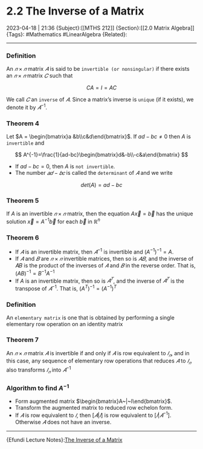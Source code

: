 # 2.2 The Inverse of a Matrix
2023-04-18 | 21:36
{Subject}:[[MTHS 212]]
{Section}:[[2.0 Matrix Algebra]]
{Tags}: #Mathematics #LinearAlgebra 
{Related}:

--- 
### Definition

An $𝑛 × 𝑛$ matrix $𝐴$ is said to be `invertible (or nonsingular)` if there exists an $𝑛 × 𝑛$ matrix $𝐶$ such that

$$ CA=I=AC $$

We call $𝐶$ an `inverse` of $𝐴$. Since a matrix’s inverse is `unique` (if it exists), we denote it by $𝐴^{−1}$.

### Theorem 4

Let $A = \begin{bmatrix}a &b\\c&d\end{bmatrix}$. If $ad-bc \neq 0$ then $A$ is `invertible` and

$$ A^{-1}=\frac{1}{ad-bc}\begin{bmatrix}d&-b\\-c&a\end{bmatrix} $$

-   If $ad-bc=0$, then $A$ is `not invertible`.
-   The number $𝑎𝑑 − 𝑏𝑐$ is called the `determinant` of $𝐴$ and we write

$$ det(A)=ad-bc $$

### Theorem 5

If $A$ is an invertible $𝑛 × 𝑛$ matrix, then the equation $A\vec x = \vec b$ has the unique solution $\vec x = A^{-1}\vec b$ for each $\vec b$ in $ℝ^n$

### Theorem 6

-   If $𝐴$ is an invertible matrix, then $𝐴^{−1}$ is invertible and $(A^{-1})^{-1}=A$.
-   If $𝐴$ and $𝐵$ are $𝑛 × 𝑛$ invertible matrices, then so is $𝐴𝐵$, and the inverse of 𝐴𝐵 is the product of the inverses of $𝐴$ and $𝐵$ in the reverse order. That is, $(AB)^{-1}=B^{-1}A^{-1}$
-   If $A$ is an invertible matrix, then so is $𝐴^𝑇$, and the inverse of $𝐴^𝑇$ is the transpose of $𝐴^{−1}$. That is, $(A^T)^{-1}=(A^{-1})^{T}$

### Definition

An `elementary matrix` is one that is obtained by performing a single elementary row operation on an identity matrix

### Theorem 7

An $𝑛 \times 𝑛$ matrix $𝐴$ is invertible if and only if $𝐴$ is row equivalent to $𝐼_𝑛$, and in this case, any sequence of elementary row operations that reduces $𝐴$ to $𝐼_𝑛$ also transforms $𝐼_𝑛$ into $𝐴^{−1}$

### Algorithm to find $A^{-1}$

-   Form augmented matrix $\begin{bmatrix}A~|~I\end{bmatrix}$.
-   Transform the augmented matrix to reduced row echelon form.
-   If $𝐴$ is row equivalent to $𝐼$, then $[𝐴 | 𝐼]$ is row equivalent to $[𝐼 | 𝐴^{−1}]$. Otherwise $𝐴$ does not have an inverse.
--- 
{Efundi Lecture Notes}:[The Inverse of a Matrix](https://efundi.nwu.ac.za/access/content/group/dcb035b6-0c04-4a4b-ae6d-f100a884060e/Lecture%20notes/Mr%20Majozi/MTHS%20212%20Leergedeelte%203.2.pdf)